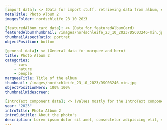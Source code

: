```yaml
---
[import data]: <> (Data for import stuff, retrieving data from album, etc)
metaTitle: Photo Album 2
imagesFolder: nordschleife_23_10_2023

[featuredAlbum card data]: <> (Data for featuredAlbumCard)
featuredAlbumThumbnail: /images/nordschleife_23_10_2023/DSC03246-min.jpg
thumbnailAspectRatio: portret
objectPosition: bottom

[general data]: <> (General data for marquee and hero)
title: Photo Album 2
categories:
    - cars
    - nature
    - people
marqueeTitle: Title of the album
thumbnail: /images/nordschleife_23_10_2023/DSC03246-min.jpg
objectPositionHero: 100% 100%
thumbnailWidescreen:

[IntroText component data]: <> (Values mostly for the IntroText component)
year: "2023"
introTitle: Photo Album 2
introSubtitle: About the photo's
description: Lorem ipsum dolor sit amet, consectetur adipiscing elit, sed do eiusmod tempor incididunt ut labore et dolore magna aliqua. Ut enim ad minim veniam, quis nostrud exercitation ullamco laboris nisi ut aliquip ex ea commodo consequat. Duis aute irure dolor in reprehenderit in voluptate velit esse cillum dolore eu fugiat nulla pariatur. Excepteur sint occaecat cupidatat non proident, sunt in culpa qui officia deserunt mollit anim id est laborum.
---
```

